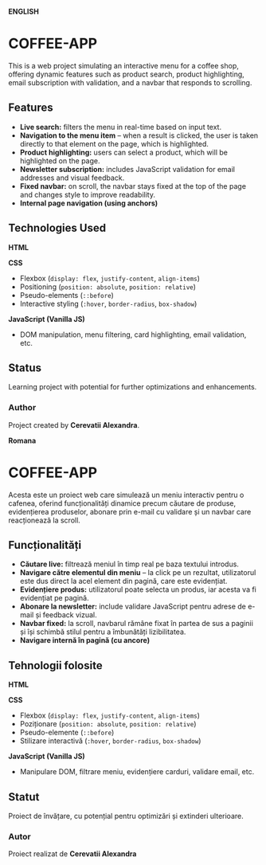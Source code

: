 **ENGLISH**

# COFFEE-APP

This is a web project simulating an interactive menu for a coffee shop, offering dynamic features such as product search, product highlighting, email subscription with validation, and a navbar that responds to scrolling.

## Features

- **Live search:** filters the menu in real-time based on input text.
- **Navigation to the menu item** – when a result is clicked, the user is taken directly to that element on the page, which is highlighted.
- **Product highlighting:** users can select a product, which will be highlighted on the page.
- **Newsletter subscription:** includes JavaScript validation for email addresses and visual feedback.
- **Fixed navbar:** on scroll, the navbar stays fixed at the top of the page and changes style to improve readability.
- **Internal page navigation (using anchors)**

## Technologies Used

**HTML**

**CSS**

- Flexbox (`display: flex`, `justify-content`, `align-items`)
- Positioning (`position: absolute`, `position: relative`)
- Pseudo-elements (`::before`)
- Interactive styling (`:hover`, `border-radius`, `box-shadow`)

**JavaScript (Vanilla JS)**

- DOM manipulation, menu filtering, card highlighting, email validation, etc.

## Status

Learning project with potential for further optimizations and enhancements.

### Author

Project created by **Cerevatii Alexandra**.

**Romana**

# COFFEE-APP

Acesta este un proiect web care simulează un meniu interactiv pentru o cafenea, oferind funcționalități dinamice precum căutare de produse, evidențierea produselor, abonare prin e-mail cu validare și un navbar care reacționează la scroll.

## Funcționalități

- **Căutare live:** filtrează meniul în timp real pe baza textului introdus.
- **Navigare către elementul din meniu** – la click pe un rezultat, utilizatorul este dus direct la acel element din pagină, care este evidențiat.
- **Evidențiere produs:** utilizatorul poate selecta un produs, iar acesta va fi evidențiat pe pagină.
- **Abonare la newsletter:** include validare JavaScript pentru adrese de e-mail și feedback vizual.
- **Navbar fixed:** la scroll, navbarul rămâne fixat în partea de sus a paginii și își schimbă stilul pentru a îmbunătăți lizibilitatea.
- **Navigare internă în pagină (cu ancore)**

## Tehnologii folosite

**HTML**

**CSS**

- Flexbox (`display: flex`, `justify-content`, `align-items`)
- Poziționare (`position: absolute`, `position: relative`)
- Pseudo-elemente (`::before`)
- Stilizare interactivă (`:hover`, `border-radius`, `box-shadow`)

**JavaScript (Vanilla JS)**

- Manipulare DOM, filtrare meniu, evidențiere carduri, validare email, etc.

## Statut

Proiect de învățare, cu potențial pentru optimizări și extinderi ulterioare.

### Autor

Proiect realizat de **Cerevatii Alexandra**
